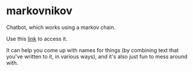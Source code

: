 # markovnikov
Chatbot, which works using a markov chain.

Use this [link](https://cyborgsquirrel.github.io/markovnikov/) to access it.

It can help you come up with names for things (by combining text that you've written to it, in various ways), and it's also just fun to mess around with.
